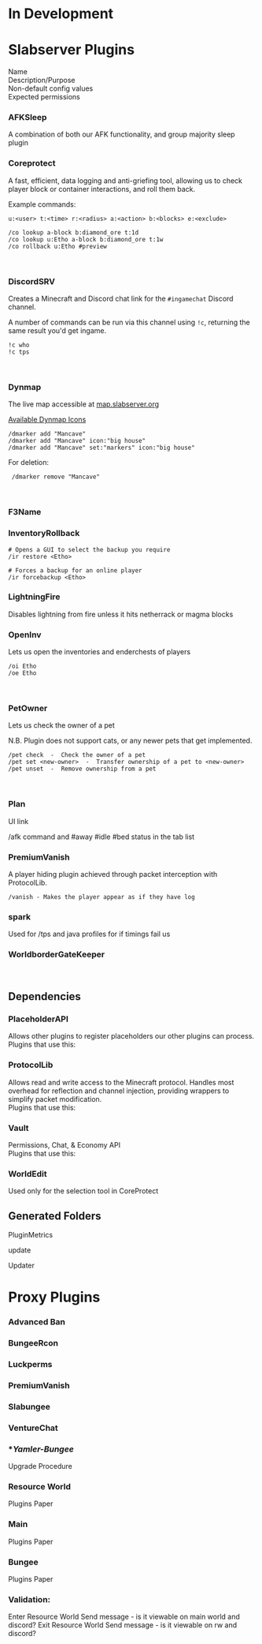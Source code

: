 # In Development

# **Slabserver Plugins**

Name<br>
Description/Purpose<br>
Non-default config values<br>
Expected permissions

### **AFKSleep**
A combination of both our AFK functionality, and group majority sleep plugin

### **Coreprotect**
A fast, efficient, data logging and anti-griefing tool, allowing us to check player block or container interactions, and roll them back.<br>

Example commands:

`u:<user> t:<time> r:<radius> a:<action> b:<blocks> e:<exclude>`
```
/co lookup a-block b:diamond_ore t:1d
/co lookup u:Etho a-block b:diamond_ore t:1w
/co rollback u:Etho #preview
```
<br>

### **DiscordSRV**

Creates a Minecraft and Discord chat link for the `#ingamechat` Discord channel.

A number of commands can be run via this channel using `!c`, returning the same result you'd get ingame.
```
!c who
!c tps
```
<br>

### **Dynmap**
The live map accessible at [map.slabserver.org](https://map.slabserver.org/index.html)

[Available Dynmap Icons](https://camo.githubusercontent.com/9db598a2984ee843180041450e7292f284208624/687474703a2f2f6d696b657072696d6d2e636f6d2f696d616765732f4d61726b6572732e706e67)

```
/dmarker add "Mancave"
/dmarker add "Mancave" icon:"big house"
/dmarker add "Mancave" set:"markers" icon:"big house"
```
For deletion:
```
 /dmarker remove "Mancave"
```

<br>

### **F3Name**


### **InventoryRollback**
```
# Opens a GUI to select the backup you require
/ir restore <Etho>

# Forces a backup for an online player
/ir forcebackup <Etho>
```

### **LightningFire**
Disables lightning from fire unless it hits netherrack or magma blocks

### **OpenInv**
Lets us open the inventories and enderchests of players

```
/oi Etho
/oe Etho
```
<br>

### **PetOwner**
Lets us check the owner of a pet

N.B. Plugin does not support cats, or any newer pets that get implemented.
```
/pet check  -  Check the owner of a pet
/pet set <new-owner>  -  Transfer ownership of a pet to <new-owner>
/pet unset  -  Remove ownership from a pet
```
<br>

### **Plan**

UI link
<br>

/afk command and #away #idle #bed status in the tab list

### **PremiumVanish**
A player hiding plugin achieved through packet interception with ProtocolLib.
```
/vanish - Makes the player appear as if they have log
```

### **spark**
Used for /tps and java profiles for if timings fail us

### **WorldborderGateKeeper**

<br>

## **Dependencies**

### **PlaceholderAPI**
Allows other plugins to register placeholders our other plugins can process.
<br>
Plugins that use this:

### **ProtocolLib**
Allows read and write access to the Minecraft protocol. Handles most overhead for reflection and channel injection, providing wrappers to simplify packet modification.<br>
Plugins that use this:

### **Vault**
Permissions, Chat, & Economy API
<br>
Plugins that use this:

### **WorldEdit**
Used only for the selection tool in CoreProtect

## **Generated Folders**
PluginMetrics

update

Updater

# **Proxy Plugins**

### **Advanced Ban**

### **BungeeRcon**

### **Luckperms**

### **PremiumVanish**

### **Slabungee**

### **VentureChat**

### **Yamler-Bungee*

Upgrade Procedure

### Resource World

Plugins
Paper

### Main
Plugins
Paper

### Bungee
Plugins
Paper

### Validation:
Enter Resource World
Send message - is it viewable on main world and discord?
Exit Resource World
Send message - is it viewable on rw and discord?
